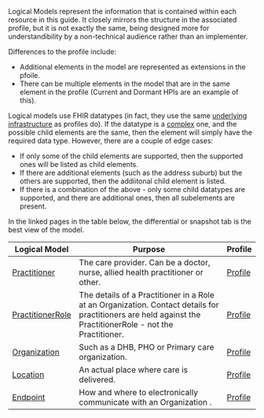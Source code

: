 Logical Models represent the information that is contained within each resource in this guide. It closely mirrors the structure in the associated profile, but it is not exactly the same, being designed more for understandibility by a non-technical audience rather than an implementer.

Differences to the profile include:
* Additional elements in the model are represented as extensions in the pfoile.
* There can be multiple elements in the model that are in the same element in the profile (Current and Dormant HPIs are an example of this).

Logical models use FHIR datatypes (in fact, they use the same [underlying infrastructure](http://hl7.org/fhir/structuredefinition.html) as profiles do). If the datatype is a [complex](http://hl7.org/fhir/datatypes.html#complex) one,  and the possible child elements are the same, then the element will simply have the required data type. However, there are a couple of edge cases:
* If only some of the child elements are supported, then the supported ones will be listed as child elements.
* If there are additional elements (such as the address suburb) but the others are supported, then the addiitonal child element is listed.
* If there is a combination of the above - only some child datatypes are supported, and there are additional ones, then all subelements are present.

In the linked pages in the table below, the differential or snapshot tab is the best view of the model.

| Logical Model | Purpose | Profile |
| --- | --- | --- |
| [Practitioner](StructureDefinition-HpiPractitionerLM.html) | The care provider. Can be a doctor, nurse, allied health practitioner or other. | [Profile](StructureDefinition-HpiPractitioner.html) |
| [PractitionerRole](StructureDefinition-HpiPractitionerRoleLM.html) | The details of a Practitioner in a Role at an Organization. Contact details for practitioners are held against the PractitionerRole - not the Practitioner.| [Profile](StructureDefinition-HpiPractitionerRole.html) |
| [Organization](StructureDefinition-HpiOrganizationLM.html) | Such as a DHB, PHO or Primary care organization. | [Profile](StructureDefinition-HpiOrganization.html) |
| [Location](StructureDefinition-HpiLocationLM.html) | An actual place where care is delivered. | [Profile](StructureDefinition-HpiLocation.html) |
| [Endpoint](StructureDefinition-HpiEndpointLM.html) | How and where to electronically communicate with an Organization . | [Profile](StructureDefinition-HpiEndpoint.html) |